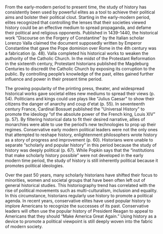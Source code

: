 From the early-modern period to present time, the study of history has consistently been used by powerful elites as a tool to achieve their political aims and bolster their political clout. Starting in the early-modern period, elites recognized that controlling the lenses that their societies viewed history could be an effective medium to spread propaganda, and defame their political and religious opponents. Published in 1439-1440, the historical work "Discourse on the Forgery of Constantine" by the Italian scholar Lorenzo Valla claimed the document supposedly written by Emperor Constantine that gave the Pope dominion over Rome in the 4th century was a fabrication (p. 48). Valla completed his historical works to weaken the authority of the Catholic Church. In the midst of the Protestant Reformation in the sixteenth century, Protestant historians published the Magdeburg Centuries to discredit the Catholic Church by exposing its corruption to the public. By controlling people’s knowledge of the past, elites gained further influence and power in their present time period. 

The growing popularity of the printing press, theater, and widespread historical works gave societal elites new mediums to spread their views (p. 54). Politicians and kings could use plays like "Julius Caesar" to show their citizens the danger of anarchy and coup d'etat (p. 55). In seventeenth century France, Cardinal Bossuet published the "Universal History" to promote the ideology “of the absolute power of the French king, Louis XIV” (p. 57). By filtering historical data to fit their desired narrative, allies of monarchies were able to use the period’s new technologies to prop up their regimes. Conservative early modern political leaders were not the only ones that attempted to reshape history, enlightenment philosophers wrote history as a story of progress and improvement (p. 60). Historians were unable to separate “scholarly and popular history” in this period because the study of history was deeply political (p. 67). While Popkin says that the “institutions that make scholarly history possible” were not developed in the early modern time period, the study of history is still inherently political because it promotes political ideologies.

Over the past 50 years, many scholarly historians have shifted their focus to minorities, women and societal groups that have been often left out of general historical studies. This historiography trend has correlated with the rise of political movements such as multi-culturalism, inclusion and equality. In this circumstance, historians regularly use history to promote a political agenda. In recent years, conservative elites have used popular history to implore Americans to recognize the successes of its past. Conservative leaders will often use the popular history of President Reagan to appeal to Americans that they should “Make America Great Again.” Using history as a device to promote a political viewpoint is still deeply woven into the fabric of modern society.
